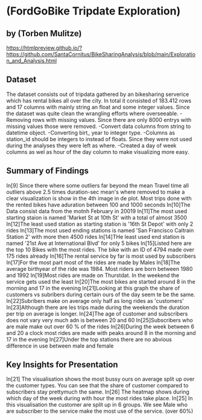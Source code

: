 # (FordGoBike Tripdate Exploration)
## by (Torben Mulitze)
https://htmlpreview.github.io/?https://github.com/SantaCornitus/BikeSharingAnalysis/blob/main/Exploration_and_Analysis.html

## Dataset

The dataset consists out of tripdata gathered by an bikesharing serverice which has rental bikes all over the city. 
In total it consisted of  183.412 rows and 17 columns with  mainly string an float and some integer values.
Since the dataset was quite clean the wrangling efforts where overseeable. 
	-Removing rows with missing values. Since there are only 8000 entrys with missing values those were removed.
	-Convert data columns from string to datetime object.
	-Converting birt_ year to integer type.
	-Columns as station_id should be integers to instead of floats. Since they were not used during the analyses they were left as where.
	-Created a day of week columns as wel as hour of the day column to make visualizing more easy.



## Summary of Findings


In[9] Since there where some outliers far beyond the mean Travel time all outliers above 2.5 times duration-sec mean's where removed to make a clear visualization is show in the  4th image in de plot.
	Most trips done with the rented bikes have aduration between 100 and 1000 seconds
In[10]The Data consist data from the motnh February in 20019
In[11]The most used starting staion is named 'Market St at 10th St' with a total of almost 3500
In[12]The least used station as starting station is '16th St Depot' with only 2 rides
In[13]The most used ending stations is named 'San Francisco Caltrain Station 2' with  more then 4500 rides
In[14]THe least used end station is named '21st Ave at International Blvd' for only 5 bikes
In[15]Listed here are the top 10 Bikes with the most rides. The bike with an ID of 4794 made over 175 rides already
In[16]The rental service by far is most used by subscribers
In[17]For the most part most of the rides are made by Males
In[18]The average birthyear of the ride was 1984. Most riders are born between 1980 and 1992
In[19]Most rides are made  on Thurstdat. In the weekend the service gets used the least
In[20]The most bikes are started around 8 in the morning and 17 in the evening
In[21]Looking at this graph the share of customers vs subribers during certain ours of the day seem te be the same.
In[22]Subribers make on average only half as long rides as 'customers'
In[23]Although there are les trips made during the weekends the duration per trip on average is longer.
In[24]The age of customer and subscribers does not vary very much adn is between 20 and 60
In[25]Subscribers who are male make out over 60 % of the rides
In[26]During the week between 6 and 20 a clock most rides are made with peaks around 8 in the morning and 17 in the evening
In[27]Under the top stations there are no abvious difference in use between male and female




## Key Insights for Presentation

In[21] The visualisation shows the most bussy ours on average split up over the customer types. You can see that the share of customer compared to subscribers stay prettymuch the same.
In[26] The heatmap shows during which day of the week during with hour the most rides take place.
In[25] In this visualisation the customer are split up in 6 groups. We see Male who are subscriber to the service make the most use of the service. (over 60%)
